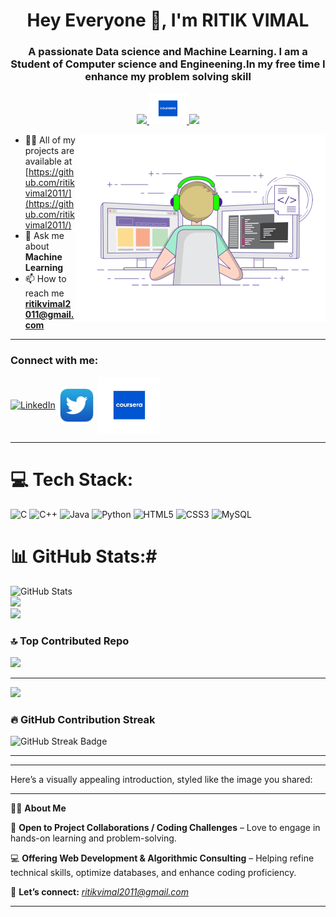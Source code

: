 <h1 align="center">Hey Everyone 👋, I'm RITIK VIMAL</h1>



<h3 align="center">A passionate Data science and Machine Learning. I am a Student of Computer science and Engineening.In my free time I enhance my problem solving skill</h3>

<p align="center">
  <a href="https://github.com/ritikvimal2011">
    <img src="https://img.shields.io/github/followers/jaiswaladi246?labeljaiswaladi246?label=Follow&style=social" />
  </a>
  <a href="https://www.coursera.org/user/4697735f1ff2c07e1c0a0e107551dd0f">
    <img src="Coursera-Education-Logo.jpg" height="50" width="60" />
  </a>
  <a href="https://www.linkedin.com/in/ritik-vimal-6068a125a">
    <img src="https://img.shields.io/badge/LinkedIn-RITIK%20VIMAL-blue?logo=linkedin&style=flat-square" />
  </a>
</p>

<img align="right" alt="Coding" width="400" src="https://raw.githubusercontent.com/devSouvik/devSouvik/master/gif3.gif">

<!--<p align="left">
  <img src="https://komarev.com/ghpvc/?username=jaiswaladi246&label=Profile%20views&color=0e75b6&style=flat" alt="Profile Views" />
</p>-->

- 👨‍💻 All of my projects are available at [https://github.com/ritikvimal2011/](https://github.com/ritikvimal2011/)  
- 💬 Ask me about **Machine Learning**  
- 📫 How to reach me **ritikvimal2011@gmail.com**

---

<h3 align="left">Connect with me:</h3>
<p align="left">
  <a href="https://www.linkedin.com/in/ritik-vimal-6068a125a" target="blank"><img align="center" src="https://raw.githubusercontent.com/rahuldkjain/github-profile-readme-generator/master/src/images/icons/Social/linked-in-alt.svg" alt="LinkedIn" height="30" width="40" /></a>
  <a href="https://x.com/RitikVimal6?t=eWZviEWZcaahyB5pzWikSQ&s=09" target="blank"><img align="center" src="twitter.png" alt="Instagram" height="60" width="60" /></a>
  <a href="https://www.coursera.org/user/4697735f1ff2c07e1c0a0e107551dd0f" target="blank"><img align="center" src="Coursera-Education-Logo.jpg" alt="Coursera" height="90" width="100" /></a>
</p>

---
# 💻 Tech Stack:
![C](https://img.shields.io/badge/c-%2300599C.svg?style=for-the-badge&logo=c&logoColor=white) ![C++](https://img.shields.io/badge/c++-%2300599C.svg?style=for-the-badge&logo=c%2B%2B&logoColor=white) ![Java](https://img.shields.io/badge/java-%23ED8B00.svg?style=for-the-badge&logo=openjdk&logoColor=white) ![Python](https://img.shields.io/badge/python-3670A0?style=for-the-badge&logo=python&logoColor=white) ![HTML5](https://img.shields.io/badge/html5-%23E34F26.svg?style=for-the-badge&logo=html5&logoColor=white) ![CSS3](https://img.shields.io/badge/css3-%231572B6.svg?style=for-the-badge&logo=css3&logoColor=white) ![MySQL](https://img.shields.io/badge/mysql-4479A1.svg?style=for-the-badge&logo=mysql&logoColor=white)
# 📊 GitHub Stats:#
![GitHub Stats](https://github-readme-stats.vercel.app/api?username=ritikvimal2011&theme=dark&hide_border=false&include_all_commits=false&count_private=false)<br/>
![](https://nirzak-streak-stats.vercel.app/?user=ritikvimal2011&theme=dark&hide_border=false)<br/>
![](https://github-readme-stats.vercel.app/api/top-langs/?username=ritikvimal2011&theme=dark&hide_border=false&include_all_commits=false&count_private=false&layout=compact)

### 🔝 Top Contributed Repo
![](https://github-contributor-stats.vercel.app/api?username=ritikvimal2011&limit=5&theme=dark&combine_all_yearly_contributions=true)

---
[![](https://visitcount.itsvg.in/api?id=ritikvimal2011&icon=2&color=white)](https://visitcount.itsvg.in)

<!-- Proudly created with GPRM ( https://gprm.itsvg.in ) -->
### 🔥 GitHub Contribution Streak

![GitHub Streak Badge](https://img.shields.io/badge/GitHub%20Streak-Active-brightgreen?logo=github&style=for-the-badge)

---

---

Here’s a visually appealing introduction, styled like the image you shared:

---

👨‍💻 **About Me**  

🤝 **Open to Project Collaborations / Coding Challenges** – Love to engage in hands-on learning and problem-solving.  

💻 **Offering Web Development & Algorithmic Consulting** – Helping refine technical skills, optimize databases, and enhance coding proficiency.  

📩 **Let’s connect:** *ritikvimal2011@gmail.com*  

---




> 
